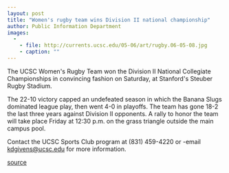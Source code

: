 ```yaml
---
layout: post
title: "Women's rugby team wins Division II national championship"
author: Public Information Department
images:
  -
    - file: http://currents.ucsc.edu/05-06/art/rugby.06-05-08.jpg
    - caption: ""
---
```


The UCSC Women's Rugby Team won the Division II National Collegiate Championships in convincing fashion on Saturday, at Stanford's Steuber Rugby Stadium.

The 22-10 victory capped an undefeated season in which the Banana Slugs dominated league play, then went 4-0 in playoffs. The team has gone 18-2 the last three years against Division II opponents. A rally to honor the team will take place Friday at 12:30 p.m. on the grass triangle outside the main campus pool.  
  
Contact the UCSC Sports Club program at (831) 459-4220 or -email [kdgivens@ucsc.edu][1] for more information.

[1]: mailto:kdgivens@ucsc.edu

[source](http://www1.ucsc.edu/currents/05-06/05-08/brief-rugby.asp "Permalink to brief-rugby")

